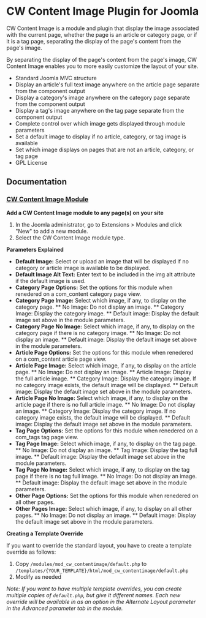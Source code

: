 # CW Content Image Plugin for Joomla

CW Content Image is a module and plugin that display the image associated with the current page, whether the page is an article or category page, or if it is a tag page, separating the display of the page's content from the page's image.

By separating the display of the page's content from the page's image, CW Content Image enables you to more easily customize the layout of your site.

* Standard Joomla MVC structure
* Display an article's full text image anywhere on the article page separate from the component output
* Display a category's image anywhere on the category page separate from the component output
* Display a tag's image anywhere on the tag page separate from the component output
* Complete control over which image gets displayed through module parameters
* Set a default image to display if no article, category, or tag image is available
* Set which image displays on pages that are not an article, category, or tag page
* GPL License

## Documentation

### [CW Content Image Module](https://github.com/corywebbmedia/mod_cw_contentimage)

**Add a CW Content Image module to any page(s) on your site**

1. In the Joomla administrator, go to Extensions > Modules and click "New" to add a new module.
2. Select the CW Content Image module type.

**Parameters Explained**

* **Default Image:** Select or upload an image that will be displayed if no category or article image is available to be displayed.
* **Default Image Alt Text:** Enter text to be included in the img alt attribute if the default image is used.
* **Category Page Options:** Set the options for this module when renedered on a com_content category page view.
* **Category Page Image:** Select which image, if any, to display on the category page.
** No Image: Do not display an image.
** Category Image: Display the category image.
** Default image: Display the default image set above in the module parameters.
* **Category Page No Image:** Select which image, if any, to display on the category page if there is no category image.
** No Image: Do not display an image.
** Default image: Display the default image set above in the module parameters.
* **Article Page Options:** Set the options for this module when renedered on a com_content article page view.
* **Article Page Image:** Select which image, if any, to display on the article page.
** No Image: Do not display an image.
** Article Image: Display the full article image.
** Category Image: Display the category image. If no category image exists, the default image will be displayed.
** Default image: Display the default image set above in the module parameters.
* **Article Page No Image:** Select which image, if any, to display on the article page if there is no full article image.
** No Image: Do not display an image.
** Category Image: Display the category image. If no category image exists, the default image will be displayed.
** Default image: Display the default image set above in the module parameters.
* **Tag Page Options:** Set the options for this module when renedered on a com_tags tag page view.
* **Tag Page Image:** Select which image, if any, to display on the tag page.
** No Image: Do not display an image.
** Tag Image: Display the tag full image.
** Default image: Display the default image set above in the module parameters.
* **Tag Page No Image:** Select which image, if any, to display on the tag page if there is no tag full image.
** No Image: Do not display an image.
** Default image: Display the default image set above in the module parameters.
* **Other Page Options:** Set the options for this module when renedered on all other pages.
* **Other Pages Image:** Select which image, if any, to display on all other pages.
** No Image: Do not display an image.
** Default image: Display the default image set above in the module parameters.

**Creating a Template Override**

If you want to override the standard layout, you have to create a template override as follows:

1. Copy `/modules/mod_cw_contentimage/default.php` to `/templates/{YOUR_TEMPLATE}/html/mod_cw_contentimage/default.php`
2. Modify as needed

_Note: If you want to have multiple template overrides, you can create multiple copies of `default.php`, but give it different names. Each new override will be available in as an option in the Alternate Layout parameter in the Advanced parameter tab in the module._
